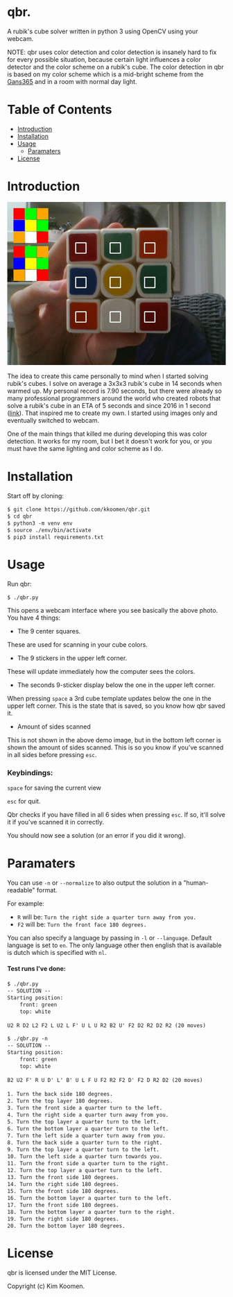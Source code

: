 # qbr.
A rubik's cube solver written in python 3 using OpenCV using your webcam.

NOTE: qbr uses color detection and color detection is insanely hard to fix for
every possible situation, because certain light influences a color detector and the
color scheme on a rubik's cube.
The color detection in qbr is based on my color scheme which is a mid-bright scheme from
the [Gans365](http://thecubicle.us/images/gans56b3.jpg) and in a room with normal day light.

# Table of Contents
- [Introduction](#introduction)
- [Installation](#installation)
- [Usage](#usage)
    - [Paramaters](#paramaters)
- [License](#license)


# Introduction
![demo](demo.png)

The idea to create this came personally to mind when I started solving rubik's cubes.
I solve on average a 3x3x3 rubik's cube in 14 seconds when warmed up. My personal record
is 7.90 seconds, but there were already so many professional programmers around the world
who created robots that solve a rubik's cube in an ETA of 5 seconds and since 2016 in 1 second
([link](https://www.youtube.com/watch?v=ixTddQQ2Hs4)).
That inspired me to create my own. I started using images only and eventually switched to webcam.

One of the main things that killed me during developing this was color detection. It works for my
room, but I bet it doesn't work for you, or you must have the same lighting and color scheme as I do.

# Installation
Start off by cloning:
```
$ git clone https://github.com/kkoomen/qbr.git
$ cd qbr
$ python3 -m venv env
$ source ./env/bin/activate
$ pip3 install requirements.txt
```

# Usage

Run qbr:

```
$ ./qbr.py
```

This opens a webcam interface where you see basically the above photo.
You have 4 things:

* The 9 center squares.

These are used for scanning in
your cube colors.

* The 9 stickers in the upper left corner.

These will update
immediately how the computer sees the colors.

* The seconds 9-sticker display below the one in the upper left corner.

When pressing `space` a 3rd cube template updates below the one in the upper left corner.
This is the state that is saved, so you know how qbr saved it.

* Amount of sides scanned

This is not shown in the above demo image, but in the bottom left corner is shown
the amount of sides scanned. This is so you know if you've scanned in all sides before
pressing `esc`.

### Keybindings:

`space` for saving the current view

`esc` for quit.

Qbr checks if you have filled in all 6 sides when pressing `esc`. If so, it'll
solve it if you've scanned it in correctly.

You should now see a solution (or an error if you did it wrong).

# Paramaters

You can use `-n` or `--normalize` to also output the solution in a "human-readable" format.

For example:

* `R` will be: `Turn the right side a quarter turn away from you.`
* `F2` will be: `Turn the front face 180 degrees.`

You can also specify a language by passing in `-l` or `--language`. Default language
is set to `en`. The only language other then english that is available is dutch which
is specified with `nl`.


#### Test runs I've done:

```
$ ./qbr.py
-- SOLUTION --
Starting position:
    front: green
    top: white

U2 R D2 L2 F2 L U2 L F' U L U R2 B2 U' F2 D2 R2 D2 R2 (20 moves)
```

```
$ ./qbr.py -n
-- SOLUTION --
Starting position:
    front: green
    top: white

B2 U2 F' R U D' L' B' U L F U F2 R2 F2 D' F2 D R2 D2 (20 moves)

1. Turn the back side 180 degrees.
2. Turn the top layer 180 degrees.
3. Turn the front side a quarter turn to the left.
4. Turn the right side a quarter turn away from you.
5. Turn the top layer a quarter turn to the left.
6. Turn the bottom layer a quarter turn to the left.
7. Turn the left side a quarter turn away from you.
8. Turn the back side a quarter turn to the right.
9. Turn the top layer a quarter turn to the left.
10. Turn the left side a quarter turn towards you.
11. Turn the front side a quarter turn to the right.
12. Turn the top layer a quarter turn to the left.
13. Turn the front side 180 degrees.
14. Turn the right side 180 degrees.
15. Turn the front side 180 degrees.
16. Turn the bottom layer a quarter turn to the left.
17. Turn the front side 180 degrees.
18. Turn the bottom layer a quarter turn to the right.
19. Turn the right side 180 degrees.
20. Turn the bottom layer 180 degrees.
```


# License

qbr is licensed under the MIT License.

Copyright (c) Kim Koomen.
